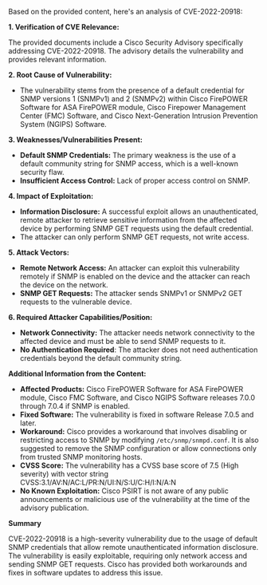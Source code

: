Based on the provided content, here's an analysis of CVE-2022-20918:

**1. Verification of CVE Relevance:**

The provided documents include a Cisco Security Advisory specifically addressing CVE-2022-20918. The advisory details the vulnerability and provides relevant information.

**2. Root Cause of Vulnerability:**

*   The vulnerability stems from the presence of a default credential for SNMP versions 1 (SNMPv1) and 2 (SNMPv2) within Cisco FirePOWER Software for ASA FirePOWER module, Cisco Firepower Management Center (FMC) Software, and Cisco Next-Generation Intrusion Prevention System (NGIPS) Software.

**3. Weaknesses/Vulnerabilities Present:**

*   **Default SNMP Credentials:** The primary weakness is the use of a default community string for SNMP access, which is a well-known security flaw.
*   **Insufficient Access Control:** Lack of proper access control on SNMP.

**4. Impact of Exploitation:**

*   **Information Disclosure:** A successful exploit allows an unauthenticated, remote attacker to retrieve sensitive information from the affected device by performing SNMP GET requests using the default credential.
*   The attacker can only perform SNMP GET requests, not write access.

**5. Attack Vectors:**

*   **Remote Network Access:** An attacker can exploit this vulnerability remotely if SNMP is enabled on the device and the attacker can reach the device on the network.
*   **SNMP GET Requests:** The attacker sends SNMPv1 or SNMPv2 GET requests to the vulnerable device.

**6. Required Attacker Capabilities/Position:**

*   **Network Connectivity:** The attacker needs network connectivity to the affected device and must be able to send SNMP requests to it.
*   **No Authentication Required**: The attacker does not need authentication credentials beyond the default community string.

**Additional Information from the Content:**

*   **Affected Products:** Cisco FirePOWER Software for ASA FirePOWER module, Cisco FMC Software, and Cisco NGIPS Software releases 7.0.0 through 7.0.4 if SNMP is enabled.
*   **Fixed Software:** The vulnerability is fixed in software Release 7.0.5 and later.
*   **Workaround:** Cisco provides a workaround that involves disabling or restricting access to SNMP by modifying `/etc/snmp/snmpd.conf`. It is also suggested to remove the SNMP configuration or allow connections only from trusted SNMP monitoring hosts.
*  **CVSS Score:**  The vulnerability has a CVSS base score of 7.5 (High severity) with vector string CVSS:3.1/AV:N/AC:L/PR:N/UI:N/S:U/C:H/I:N/A:N
*   **No Known Exploitation:**  Cisco PSIRT is not aware of any public announcements or malicious use of the vulnerability at the time of the advisory publication.

**Summary**

CVE-2022-20918 is a high-severity vulnerability due to the usage of default SNMP credentials that allow remote unauthenticated information disclosure. The vulnerability is easily exploitable, requiring only network access and sending SNMP GET requests. Cisco has provided both workarounds and fixes in software updates to address this issue.
